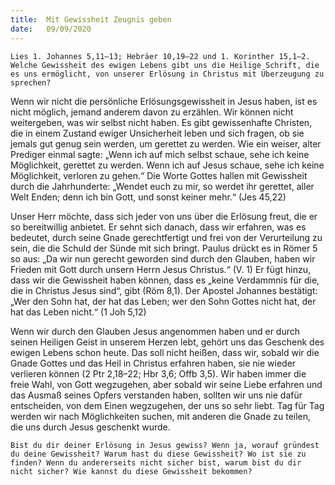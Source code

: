 ```yaml
---
title:  Mit Gewissheit Zeugnis geben
date:   09/09/2020
---
```


`Lies 1. Johannes 5,11–13; Hebräer 10,19–22 und 1. Korinther 15,1–2. Welche Gewissheit des ewigen Lebens gibt uns die Heilige Schrift, die es uns ermöglicht, von unserer Erlösung in Christus mit Überzeugung zu sprechen?`

Wenn wir nicht die persönliche Erlösungsgewissheit in Jesus haben, ist es nicht möglich, jemand anderem davon zu erzählen. Wir können nicht weitergeben, was wir selbst nicht haben. Es gibt gewissenhafte Christen, die in einem Zustand ewiger Unsicherheit leben und sich fragen, ob sie jemals gut genug sein werden, um gerettet zu werden. Wie ein weiser, alter Prediger einmal sagte: „Wenn ich auf mich selbst schaue, sehe ich keine Möglichkeit, gerettet zu werden. Wenn ich auf Jesus schaue, sehe ich keine Möglichkeit, verloren zu gehen.“ Die Worte Gottes hallen mit Gewissheit durch die Jahrhunderte: „Wendet euch zu mir, so werdet ihr gerettet, aller Welt Enden; denn ich bin Gott, und sonst keiner mehr.“ (Jes 45,22)

Unser Herr möchte, dass sich jeder von uns über die Erlösung freut, die er so bereitwillig anbietet. Er sehnt sich danach, dass wir erfahren, was es bedeutet, durch seine Gnade gerechtfertigt und frei von der Verurteilung zu sein, die die Schuld der Sünde mit sich bringt. Paulus drückt es in Römer 5 so aus: „Da wir nun gerecht geworden sind durch den Glauben, haben wir Frieden mit Gott durch unsern Herrn Jesus Christus.“ (V. 1) Er fügt hinzu, dass wir die Gewissheit haben können, dass es „keine Verdammnis für die, die in Christus Jesus sind“, gibt (Röm 8,1). Der Apostel Johannes bestätigt: „Wer den Sohn hat, der hat das Leben; wer den Sohn Gottes nicht hat, der hat das Leben nicht.“ (1 Joh 5,12)

Wenn wir durch den Glauben Jesus angenommen haben und er durch seinen Heiligen Geist in unserem Herzen lebt, gehört uns das Geschenk des ewigen Lebens schon heute. Das soll nicht heißen, dass wir, sobald wir die Gnade Gottes und das Heil in Christus erfahren haben, sie nie wieder verlieren können (2 Ptr 2,18–22; Hbr 3,6; Offb 3,5). Wir haben immer die freie Wahl, von Gott wegzugehen, aber sobald wir seine Liebe erfahren und das Ausmaß seines Opfers verstanden haben, sollten wir uns nie dafür entscheiden, von dem Einen wegzugehen, der uns so sehr liebt. Tag für Tag werden wir nach Möglichkeiten suchen, mit anderen die Gnade zu teilen, die uns durch Jesus geschenkt wurde.

`Bist du dir deiner Erlösung in Jesus gewiss? Wenn ja, worauf gründest du deine Gewissheit? Warum hast du diese Gewissheit? Wo ist sie zu finden? Wenn du andererseits nicht sicher bist, warum bist du dir nicht sicher? Wie kannst du diese Gewissheit bekommen?`